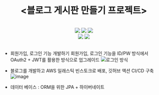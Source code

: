 #   <div align="center"> <블로그 게시판 만들기 프로젝트></div>
<br>
<div align="center">
<img src="https://img.shields.io/badge/java-%23ED8B00.svg?style=for-the-badge&logo=openjdk&logoColor=white">
<img src="https://img.shields.io/badge/Spring_Boot-6DB33F?style=for-the-badge&logo=Spring%20Boot&logoColor=white">
<img src="https://img.shields.io/badge/JWT-black?style=for-the-badge&logo=JSON%20web%20tokens">
</div>
<div align="center">
    <img src="https://img.shields.io/badge/AWS-%23FF9900.svg?style=for-the-badge&logo=amazon-aws&logoColor=white">
<img src="https://img.shields.io/badge/Hibernate-59666C?style=for-the-badge&logo=Hibernate&logoColor=white">

</div>
<br>

+ 회원가입, 로그인 기능 개발하기
회원가입, 로그인 기능을 ID/PW 방식에서 OAuth2 + JWT를 활용한 방식으로 업그레이드
![로그인 방식](https://github.com/soojinjin/springboot-developer/assets/106157061/1a4c3975-2019-491b-9164-905f535891ed)

+ 블로그를 개발하고 AWS 일래스틱 빈스토크로 배포, 깃허브 액션 CI/CD 구축
![image](https://github.com/soojinjin/springboot-developer/assets/106157061/7dda816a-10c5-4d55-a366-e420c99e8888)

+ 데이터 베이스 : ORM을 위한 JPA + 하이버네이트
